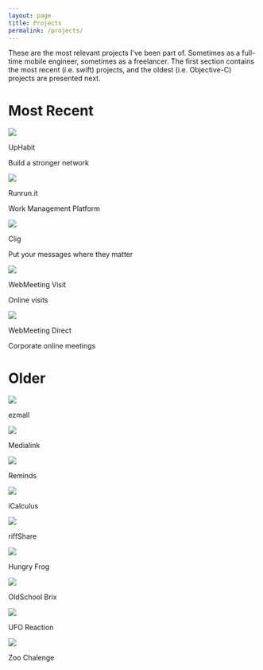 ```yaml
---
layout: page
title: Projects
permalink: /projects/
---
```


These are the most relevant projects I've been part of. Sometimes as a full-time mobile engineer, sometimes as a freelancer. The first section contains the most recent (i.e. swift) projects, and the oldest (i.e. Objective-C) projects are presented next.

# Most Recent

<div class="grid-container">
  <div class="grid-item">
    <a href="/projects/uphabit">
        <img class="grid-item-icon" src="/assets/uphabit/icon.jpg">
    </a>
    <p class="grid-item-p-title">UpHabit</p>
    <p class="grid-item-p-subtitle">Build a stronger network</p>
  </div>
  <div class="grid-item">
    <a href="/projects/runrunit">
        <img class="grid-item-icon" src="/assets/runrunit/icon.jpg">
    </a>
    <p class="grid-item-p-title">Runrun.it</p>
    <p class="grid-item-p-subtitle">Work Management Platform</p>    
  </div>
  <div class="grid-item">
    <a href="/projects/clig">
        <img class="grid-item-icon" src="/assets/clig/icon.jpg">
    </a>
    <p class="grid-item-p-title">Clig</p>
    <p class="grid-item-p-subtitle">Put your messages where they matter</p>
  </div>  
  <div class="grid-item">
    <a href="/projects/wmvisit">
        <img class="grid-item-icon" src="/assets/wmvisit/icon.jpg">
    </a>
    <p class="grid-item-p-title">WebMeeting Visit</p>
    <p class="grid-item-p-subtitle">Online visits</p>
  </div>  
  <div class="grid-item">
    <a href="/projects/wmdirect">
        <img class="grid-item-icon" src="/assets/wmdirect/icon.jpg">
    </a>
    <p class="grid-item-p-title">WebMeeting Direct</p>
    <p class="grid-item-p-subtitle">Corporate online meetings</p>
  </div>
</div>

# Older

<div class="grid-container">
  <div class="grid-item">
    <a href="/projects/ezmall">
        <img class="grid-item-icon" src="/assets/ezmall/icon.jpg">
    </a>
    <p class="grid-item-p-title">ezmall</p>
  </div>
  <div class="grid-item">
    <a href="/projects/medialink">
      <img class="grid-item-icon" src="/assets/medialink/icon.jpg">
    </a>
    <p class="grid-item-p-title">Medialink</p>
  </div>
  <div class="grid-item">
    <a href="/projects/reminds">
      <img class="grid-item-icon" src="/assets/reminds/icon.jpg">
    </a>
      <p class="grid-item-p-title">Reminds</p>
  </div>
  <div class="grid-item">
    <a href="/projects/icalculus">
      <img class="grid-item-icon" src="/assets/icalculus/icon.jpg">
    </a>
    <p class="grid-item-p-title">iCalculus</p>
  </div>  
  <div class="grid-item">
    <a href="/projects/riffshare">
      <img class="grid-item-icon" src="/assets/riffshare/icon.jpg">
    </a>
    <p class="grid-item-p-title">riffShare</p>
  </div>
  <div class="grid-item">
    <a href="/projects/hungryfrog">
      <img class="grid-item-icon" src="/assets/hungryfrog/icon.jpg">
    </a>
    <p class="grid-item-p-title">Hungry Frog</p>
  </div>
  <div class="grid-item">
    <a href="/projects/oldschoolbrix">
      <img class="grid-item-icon" src="/assets/oldschoolbrix/icon.jpg">
    </a>
    <p class="grid-item-p-title">OldSchool Brix</p>
  </div>
  <div class="grid-item">
    <a href="/projects/uforeaction">
      <img class="grid-item-icon" src="/assets/uforeaction/icon.jpg">
    </a>
    <p class="grid-item-p-title">UFO Reaction</p>
  </div>
  <div class="grid-item">
    <a href="/projects/zoochalenge">
      <img class="grid-item-icon" src="/assets/zoochalenge/icon.jpg">
    </a>
    <p class="grid-item-p-title">Zoo Chalenge</p>
  </div>
</div>
